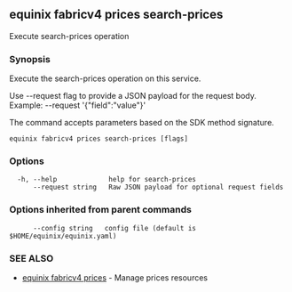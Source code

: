 ## equinix fabricv4 prices search-prices

Execute search-prices operation

### Synopsis

Execute the search-prices operation on this service.

Use --request flag to provide a JSON payload for the request body.
Example: --request '{"field":"value"}'

The command accepts parameters based on the SDK method signature.

```
equinix fabricv4 prices search-prices [flags]
```

### Options

```
  -h, --help             help for search-prices
      --request string   Raw JSON payload for optional request fields
```

### Options inherited from parent commands

```
      --config string   config file (default is $HOME/equinix/equinix.yaml)
```

### SEE ALSO

* [equinix fabricv4 prices](equinix_fabricv4_prices.md)	 - Manage prices resources


